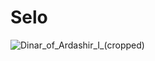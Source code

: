 # Selo

![Dinar_of_Ardashir_I_(cropped)](https://github.com/user-attachments/assets/4942308f-db6c-4ae0-b77c-8720aa6d6bc3)
